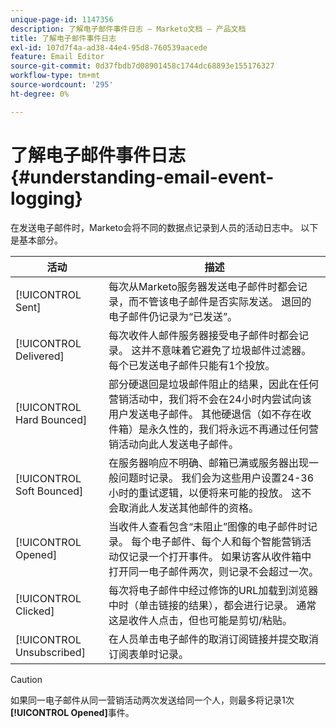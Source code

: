```yaml
---
unique-page-id: 1147356
description: 了解电子邮件事件日志 — Marketo文档 — 产品文档
title: 了解电子邮件事件日志
exl-id: 107d7f4a-ad38-44e4-95d8-760539aacede
feature: Email Editor
source-git-commit: 0d37fbdb7d08901458c1744dc68893e155176327
workflow-type: tm+mt
source-wordcount: '295'
ht-degree: 0%

---
```


# 了解电子邮件事件日志 {#understanding-email-event-logging}

在发送电子邮件时，Marketo会将不同的数据点记录到人员的活动日志中。 以下是基本部分。

| 活动 | 描述 |
|---|---|
| [!UICONTROL Sent] | 每次从Marketo服务器发送电子邮件时都会记录，而不管该电子邮件是否实际发送。 退回的电子邮件仍记录为“已发送”。 |
| [!UICONTROL Delivered] | 每次收件人邮件服务器接受电子邮件时都会记录。 这并不意味着它避免了垃圾邮件过滤器。 每个已发送电子邮件只能有1个投放。 |
| [!UICONTROL Hard Bounced] | 部分硬退回是垃圾邮件阻止的结果，因此在任何营销活动中，我们将不会在24小时内尝试向该用户发送电子邮件。 其他硬退信（如不存在收件箱）是永久性的，我们将永远不再通过任何营销活动向此人发送电子邮件。 |
| [!UICONTROL Soft Bounced] | 在服务器响应不明确、邮箱已满或服务器出现一般问题时记录。 我们会为这些用户设置24-36小时的重试逻辑，以便将来可能的投放。 这不会取消此人发送其他邮件的资格。 |
| [!UICONTROL Opened] | 当收件人查看包含“未阻止”图像的电子邮件时记录。 每个电子邮件、每个人和每个智能营销活动仅记录一个打开事件。 如果访客从收件箱中打开同一电子邮件两次，则记录不会超过一次。 |
| [!UICONTROL Clicked] | 每次将电子邮件中经过修饰的URL加载到浏览器中时（单击链接的结果），都会进行记录。 通常这是收件人点击，但也可能是剪切/粘贴。 |
| [!UICONTROL Unsubscribed] | 在人员单击电子邮件的取消订阅链接并提交取消订阅表单时记录。 |

>[!CAUTION]
>
>如果同一电子邮件从同一营销活动两次发送给同一个人，则最多将记录1次&#x200B;**[!UICONTROL Opened]**&#x200B;事件。
